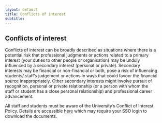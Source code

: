 ```yaml
---
layout: default
title: Conflicts of interest
subtitle: 
---
```


## Conflicts of interest

Conflicts of interest can be broadly described as situations where there is a potential risk that professional judgments or actions related to a primary interest (your duties to other people or organisation) may be unduly influenced by a secondary interest (personal or private). Secondary interests may be financial or non-financial or both, pose a risk of influencing students/ staff’s judgement or actions in ways that could favour the financial source inappropriately. Other secondary interests might involve pursuit of recognition, personal or private relationship (or a person with whom the staff or student has a close personal relationship) and professional career advancement. 

All staff and students must be aware of the University’s Conflict of Interest Policy. Details are accessible [here](https://researchsupport.admin.ox.ac.uk/governance/integrity/conflict/policy) which may require your SSO login to download the documents. 
